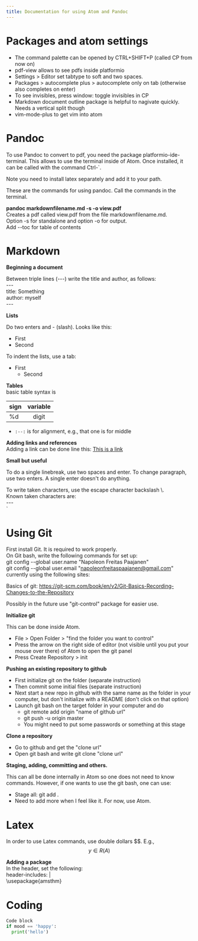 ```yaml
---
title: Documentation for using Atom and Pandoc
---
```

# Packages and atom settings

- The command palette can be opened by CTRL+SHIFT+P (called CP from now on)
- pdf-view allows to see pdfs inside platformio
- Settings > Editor set tabtype to soft and two spaces.
- Packages > autocomplete plus > autocomplete only on tab (otherwise also completes on enter)
- To see invisibles, press window: toggle invisibles in CP
- Markdown document outline package is helpful to nagivate quickly. Needs a vertical split though
- vim-mode-plus to get vim into atom

# Pandoc
To use Pandoc to convert to pdf, you need the package platformio-ide-terminal.
This allows to use the terminal inside of Atom. Once installed, it can be called with the command Ctrl-\`.  

Note you need to install latex separately and add it to your path.

These are the commands for using pandoc. Call the commands in the terminal.

**pandoc markdownfilename.md -s -o view.pdf**  
Creates a pdf called view.pdf from the file markdownfilename.md.  
Option -s for standalone and option -o for output.  
Add --toc for table of contents


# Markdown

**Beginning a document**

Between triple lines (---) write the title and author, as follows:  
\-\-\-  
title: Something  
author: myself  
\-\-\-  

**Lists**

Do two enters and - (slash). Looks like this:

- First
- Second

To indent the lists, use a tab:

- First
  - Second

**Tables**  
basic table syntax is

| sign | variable |
| ---  |:--------:|
|%d| digit |

- `:--:` is for alignment, e.g., that one is for middle  

**Adding links and references**  
Adding a link can be done line this: [This is a link](https://www.google.com/)

**Small but useful**

To do a single linebreak, use two spaces and enter. To change paragraph, use two enters. A single enter doesn't do anything.

To write taken characters, use the escape character backslash \\.  
Known taken characters are:  
\-\-\-  
\`

# Using Git  
First install Git. It is required to work properly.  
On Git bash, write the following commands for set up:  
git config --global user.name "Napoleon Freitas Paajanen"  
git config --global user.email "napoleonfreitaspaajanen@gmail.com"  
currently using the following sites:  

Basics of git: https://git-scm.com/book/en/v2/Git-Basics-Recording-Changes-to-the-Repository

Possibly in the future use "git-control" package for easier use.

**Initialize git**

This can be done inside Atom.

- File > Open Folder > "find the folder you want to control"
- Press the arrow on the right side of editor (not visible until you put your mouse over there) of Atom to open the git panel
- Press Create Repository > init

**Pushing an existing repository to github**

- First initialize git on the folder (separate instruction)
- Then commit some initial files (separate instruction)
- Next start a new repo in github with the same name as the folder in your computer, but don't initialize with a README (don't click on that option)
- Launch git bash on the target folder in your computer and do
  - git remote add origin "name of github url"
  - git push -u origin master
  - You might need to put some passwords or something at this stage

**Clone a repository**

- Go to github and get the "clone url"
- Open git bash and write git clone "clone url"

**Staging, adding, committing and others.**

This can all be done internally in Atom so one does not need to know commands. However, if one wants to use the git bash, one can use:
- Stage all: git add .
- Need to add more when I feel like it. For now, use Atom.

# Latex
In order to use Latex commands, use double dollars \$\$. E.g.,  
$$ y \in R(A) $$

**Adding a package**  
In the header, set the following:  
header-includes: |  
\\usepackage{amsthm}

# Coding

```python
Code block
if mood == 'happy':
  print('hello')
```
